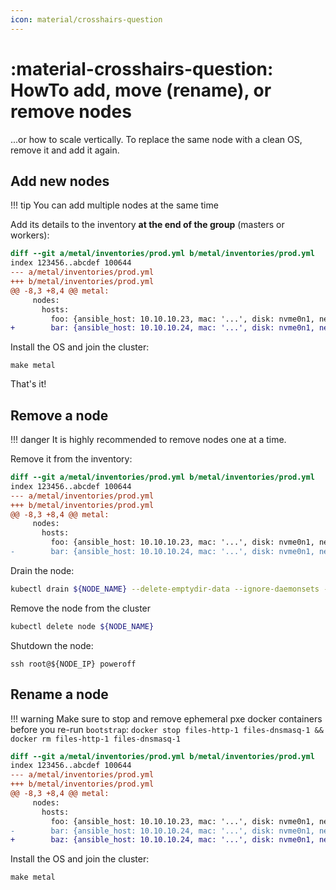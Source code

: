 ```yaml
---
icon: material/crosshairs-question
---
```


# :material-crosshairs-question: HowTo add, move (rename), or remove nodes

...or how to scale vertically. To replace the same node with a clean OS, remove it and add it again.

## Add new nodes

!!! tip
    You can add multiple nodes at the same time

Add its details to the inventory **at the end of the group** (masters or workers):

```diff title="metal/inventories/prod.yml"
diff --git a/metal/inventories/prod.yml b/metal/inventories/prod.yml
index 123456..abcdef 100644
--- a/metal/inventories/prod.yml
+++ b/metal/inventories/prod.yml
@@ -8,3 +8,4 @@ metal:
     nodes:
       hosts:
         foo: {ansible_host: 10.10.10.23, mac: '...', disk: nvme0n1, network_interface: eno1}
+        bar: {ansible_host: 10.10.10.24, mac: '...', disk: nvme0n1, network_interface: eno1}
```

Install the OS and join the cluster:

```
make metal
```

That's it!

## Remove a node

!!! danger
    It is highly recommended to remove nodes one at a time.

Remove it from the inventory:

```diff title="metal/inventories/prod.yml"
diff --git a/metal/inventories/prod.yml b/metal/inventories/prod.yml
index 123456..abcdef 100644
--- a/metal/inventories/prod.yml
+++ b/metal/inventories/prod.yml
@@ -8,3 +8,4 @@ metal:
     nodes:
       hosts:
         foo: {ansible_host: 10.10.10.23, mac: '...', disk: nvme0n1, network_interface: eno1}
-        bar: {ansible_host: 10.10.10.24, mac: '...', disk: nvme0n1, network_interface: eno1}
```

Drain the node:

```sh
kubectl drain ${NODE_NAME} --delete-emptydir-data --ignore-daemonsets --force
```

Remove the node from the cluster

```sh
kubectl delete node ${NODE_NAME}
```

Shutdown the node:

```
ssh root@${NODE_IP} poweroff
```

## Rename a node

!!! warning
    Make sure to stop and remove ephemeral pxe docker containers before you re-run `bootstrap`:
    `docker stop files-http-1 files-dnsmasq-1 && docker rm files-http-1 files-dnsmasq-1`

```diff title="metal/inventories/prod.yml"
diff --git a/metal/inventories/prod.yml b/metal/inventories/prod.yml
index 123456..abcdef 100644
--- a/metal/inventories/prod.yml
+++ b/metal/inventories/prod.yml
@@ -8,3 +8,4 @@ metal:
     nodes:
       hosts:
         foo: {ansible_host: 10.10.10.23, mac: '...', disk: nvme0n1, network_interface: eno1}
-        bar: {ansible_host: 10.10.10.24, mac: '...', disk: nvme0n1, network_interface: eno1}
+        baz: {ansible_host: 10.10.10.24, mac: '...', disk: nvme0n1, network_interface: eno1}
```

Install the OS and join the cluster:

```
make metal
```
